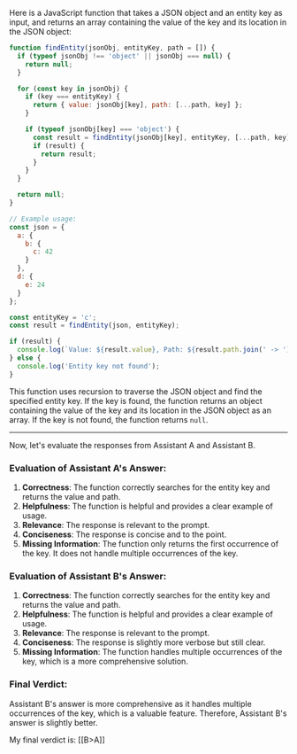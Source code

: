 
Here is a JavaScript function that takes a JSON object and an entity key as input, and returns an array containing the value of the key and its location in the JSON object:

```javascript
function findEntity(jsonObj, entityKey, path = []) {
  if (typeof jsonObj !== 'object' || jsonObj === null) {
    return null;
  }

  for (const key in jsonObj) {
    if (key === entityKey) {
      return { value: jsonObj[key], path: [...path, key] };
    }

    if (typeof jsonObj[key] === 'object') {
      const result = findEntity(jsonObj[key], entityKey, [...path, key]);
      if (result) {
        return result;
      }
    }
  }

  return null;
}

// Example usage:
const json = {
  a: {
    b: {
      c: 42
    }
  },
  d: {
    e: 24
  }
};

const entityKey = 'c';
const result = findEntity(json, entityKey);

if (result) {
  console.log(`Value: ${result.value}, Path: ${result.path.join(' -> ')}`);
} else {
  console.log('Entity key not found');
}
```

This function uses recursion to traverse the JSON object and find the specified entity key. If the key is found, the function returns an object containing the value of the key and its location in the JSON object as an array. If the key is not found, the function returns `null`.

---

Now, let's evaluate the responses from Assistant A and Assistant B.

### Evaluation of Assistant A's Answer:
1. **Correctness**: The function correctly searches for the entity key and returns the value and path.
2. **Helpfulness**: The function is helpful and provides a clear example of usage.
3. **Relevance**: The response is relevant to the prompt.
4. **Conciseness**: The response is concise and to the point.
5. **Missing Information**: The function only returns the first occurrence of the key. It does not handle multiple occurrences of the key.

### Evaluation of Assistant B's Answer:
1. **Correctness**: The function correctly searches for the entity key and returns the value and path.
2. **Helpfulness**: The function is helpful and provides a clear example of usage.
3. **Relevance**: The response is relevant to the prompt.
4. **Conciseness**: The response is slightly more verbose but still clear.
5. **Missing Information**: The function handles multiple occurrences of the key, which is a more comprehensive solution.

### Final Verdict:
Assistant B's answer is more comprehensive as it handles multiple occurrences of the key, which is a valuable feature. Therefore, Assistant B's answer is slightly better.

My final verdict is: [[B>A]]